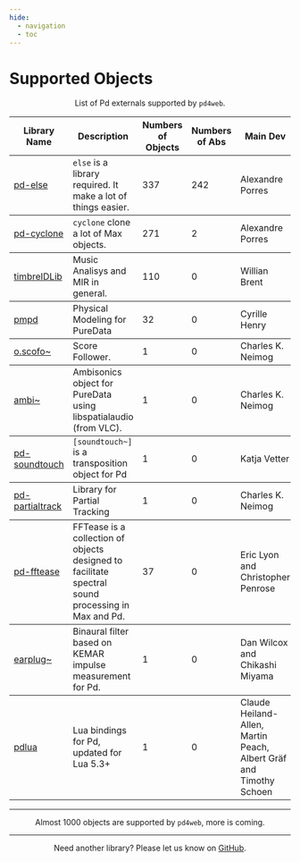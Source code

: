 ```yaml
---
hide:
  - navigation
  - toc
---
```

<style>
  .md-typeset h1,
  .md-content__button {
    display: none;
  }
</style>

# Supported Objects

<p style="text-align: center">
List of Pd externals supported by <code>pd4web</code>.
</p>

<table class="special-table">
    <thead>
        <tr>
          <th>Library Name</th>
          <th>Description</th>
          <th>Numbers of Objects</th>
          <th>Numbers of Abs</th>
          <th>Main Dev</th>
        </tr>
    </thead>
    <tbody>
        <tr>
          <td><a href="https://github.com/porres/pd-else">pd-else</a></td>
          <td><code>else</code> is a library required. It make a lot of things easier.</td> 
          <td>337</td>
          <td>242</td>
          <td>Alexandre Porres</th>
        </tr>
    </tbody>
    <tbody>
        <tr>
          <td><a href="https://github.com/porres/pd-cyclone">pd-cyclone</a></td>
          <td><code>cyclone</code> clone a lot of Max objects.</td> 
          <td>271</td>
          <td>2</td>
          <td>Alexandre Porres</th>
        </tr>
    </tbody>
    <tbody>
        <tr>
            <td><a href="https://github.com/wbrent/timbreIDLib/">timbreIDLib</a></td>
            <td>Music Analisys and MIR in general.</td>
            <td>110</td>
            <td>0</td>
            <td>Willian Brent</td>
        </tr>
    </tbody>
    <tbody>
        <tr>
            <td><a href="https://github.com/avilleret/pd-pmpd">pmpd</a></td>
            <td>Physical Modeling for PureData</td>
            <td>32</td>
            <td>0</td>
            <td>Cyrille Henry</td>
        </tr>
    </tbody>
        <tbody>
        <tr>
            <td><a href="  https://github.com/charlesneimog/OScofo">o.scofo~</a></td>
            <td>Score Follower.</td>
            <td>1</td>
            <td>0</td>
            <td>Charles K. Neimog</td>
        </tr>
    </tbody>
    <tbody>
        <tr>
            <td><a href="https://github.com/charlesneimog/pd-ambi">ambi~</a></td>
            <td>Ambisonics object for PureData using libspatialaudio (from VLC).</td>
            <td>1</td>
            <td>0</td>
            <td>Charles K. Neimog</td>
        </tr>
    </tbody>
    <tbody>
        <tr>
            <td><a href="https://github.com/charlesneimog/pd-ambi">pd-soundtouch</a></td>
            <td><code>[soundtouch~]</code> is a transposition object for Pd</td>
            <td>1</td>
            <td>0</td>
            <td>Katja Vetter</td>
        </tr>
    </tbody>
    <tbody>
        <tr>
            <td><a href="https://github.com/charlesneimog/pd-partialtrack">pd-partialtrack</a></td>
            <td>Library for Partial Tracking</td>
            <td>1</td>
            <td>0</td>
            <td>Charles K. Neimog</td>
        </tr>
    </tbody>
     <tbody>
        <tr>
            <td><a href="https://github.com/charlesneimog/pd-fftease">pd-fftease</a></td>
            <td>FFTease is a collection of objects designed to facilitate spectral sound processing in Max and Pd.</td>
            <td>37</td>
            <td>0</td>
            <td>Eric Lyon and Christopher Penrose</td>
        </tr>
    </tbody>
     <tbody>
        <tr>
            <td><a href="https://github.com/pd-externals/earplug">earplug~</a></td>
            <td>Binaural filter based on KEMAR impulse measurement for Pd.</td>
            <td>1</td>
            <td>0</td>
            <td>Dan Wilcox and Chikashi Miyama</td>
        </tr>
    </tbody>
     <tbody>
        <tr>
            <td><a href="https://github.com/agraef/pd-lua/">pdlua</a></td>
            <td>Lua bindings for Pd, updated for Lua 5.3+</td>
            <td>1</td>
            <td>0</td>
            <td>Claude Heiland-Allen, Martin Peach, Albert Gräf and Timothy Schoen</td>
        </tr>
    </tbody>
 </table>

----------------------------------

<p style="text-align: center">
    Almost 1000 objects are supported by <code>pd4web</code>, more is coming.
</p>

----------------------------------
<p style="text-align: center">
Need another library? Please let us know on <a href="https://github.com/charlesneimog/pd4web/issues" target="_blank">GitHub</a>.
</p>
